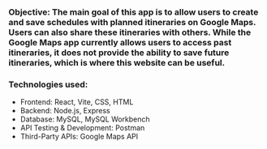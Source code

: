 ### Objective: The main goal of this app is to allow users to create and save schedules with planned itineraries on Google Maps. Users can also share these itineraries with others. While the Google Maps app currently allows users to access past itineraries, it does not provide the ability to save future itineraries, which is where this website can be useful.
### Technologies used:
- Frontend: React, Vite, CSS, HTML
- Backend: Node.js, Express
- Database: MySQL, MySQL Workbench
- API Testing & Development: Postman
- Third-Party APIs: Google Maps API
